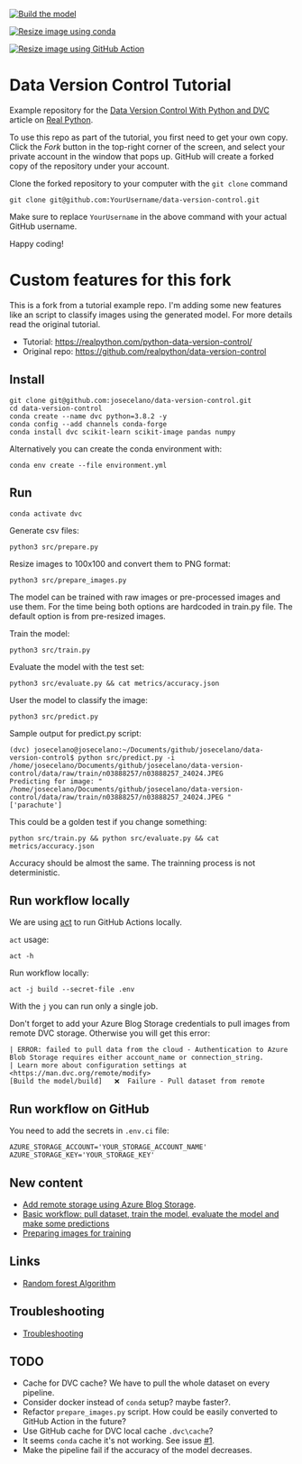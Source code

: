 [![Build the model](https://github.com/josecelano/data-version-control/actions/workflows/main.yml/badge.svg)](https://github.com/josecelano/data-version-control/actions/workflows/main.yml)

[![Resize image using conda](https://github.com/josecelano/data-version-control/actions/workflows/resize-image-conda.yml/badge.svg)](https://github.com/josecelano/data-version-control/actions/workflows/resize-image-conda.yml)

[![Resize image using GitHub Action](https://github.com/josecelano/data-version-control/actions/workflows/resize-image-with-action.yml/badge.svg)](https://github.com/josecelano/data-version-control/actions/workflows/resize-image-with-action.yml)

# Data Version Control Tutorial

Example repository for the [Data Version Control With Python and DVC](https://realpython.com/python-data-version-control/) article on [Real Python](https://realpython.com/).

To use this repo as part of the tutorial, you first need to get your own copy. Click the _Fork_ button in the top-right corner of the screen, and select your private account in the window that pops up. GitHub will create a forked copy of the repository under your account.

Clone the forked repository to your computer with the `git clone` command

```console
git clone git@github.com:YourUsername/data-version-control.git
```

Make sure to replace `YourUsername` in the above command with your actual GitHub username.

Happy coding!

# Custom features for this fork

This is a fork from a tutorial example repo. I'm adding some new features like an script to classify images using the generated model.
For more details read the original tutorial.

* Tutorial: https://realpython.com/python-data-version-control/
* Original repo: https://github.com/realpython/data-version-control

## Install

```
git clone git@github.com:josecelano/data-version-control.git
cd data-version-control
conda create --name dvc python=3.8.2 -y
conda config --add channels conda-forge
conda install dvc scikit-learn scikit-image pandas numpy
```

Alternatively you can create the conda environment with:

```
conda env create --file environment.yml
```

## Run

```
conda activate dvc
```

Generate csv files:
```
python3 src/prepare.py
```

Resize images to 100x100 and convert them to PNG format:
```
python3 src/prepare_images.py
```
The model can be trained with raw images or pre-processed images and use them. For the time being both options are hardcoded in train.py file.
The default option is from pre-resized images.

Train the model:
```
python3 src/train.py
```

Evaluate the model with the test set:
```
python3 src/evaluate.py && cat metrics/accuracy.json 
```

User the model to classify the image:
```
python3 src/predict.py
```

Sample output for predict.py script:
```
(dvc) josecelano@josecelano:~/Documents/github/josecelano/data-version-control$ python src/predict.py -i /home/josecelano/Documents/github/josecelano/data-version-control/data/raw/train/n03888257/n03888257_24024.JPEG
Predicting for image: " /home/josecelano/Documents/github/josecelano/data-version-control/data/raw/train/n03888257/n03888257_24024.JPEG "
['parachute']
```

This could be a golden test if you change something:
```
python src/train.py && python src/evaluate.py && cat metrics/accuracy.json
```
Accuracy should be almost the same. The trainning process is not deterministic.

## Run workflow locally

We are using [act](https://github.com/nektos/act) to run GitHub Actions locally.

`act` usage:
```
act -h
```

Run workflow locally:
```
act -j build --secret-file .env
```
With the `j` you can run only a single job.

Don't forget to add your Azure Blog Storage credentials to pull images from remote DVC storage. Otherwise you will get this error:

```
| ERROR: failed to pull data from the cloud - Authentication to Azure Blob Storage requires either account_name or connection_string.
| Learn more about configuration settings at <https://man.dvc.org/remote/modify>
[Build the model/build]   ❌  Failure - Pull dataset from remote
```

## Run workflow on GitHub

You need to add the secrets in `.env.ci` file:

```
AZURE_STORAGE_ACCOUNT='YOUR_STORAGE_ACCOUNT_NAME'
AZURE_STORAGE_KEY='YOUR_STORAGE_KEY'
```

## New content

* [Add remote storage using Azure Blog Storage](docs/azure-blob-storage.md).
* [Basic workflow: pull dataset, train the model, evaluate the model and make some predictions](docs/basic-workflow-with-dvc.md)
* [Preparing images for training](docs/preparing-images-for-training.md)

## Links

* [Random forest Algorithm](https://inblog.in/Random-forest-r7gFle7V8L)

## Troubleshooting

* [Troubleshooting](docs/troubleshooting.md)

## TODO

* Cache for DVC cache? We have to pull the whole dataset on every pipeline.
* Consider docker instead of `conda` setup? maybe faster?.
* Refactor `prepare_images.py` script. How could be easily converted to GitHub Action in the future?
* Use GitHub cache for DVC local cache `.dvc\cache`?
* It seems `conda` cache it's not working. See issue [#1](https://github.com/josecelano/data-version-control/issues/1).
* Make the pipeline fail if the accuracy of the model decreases.
